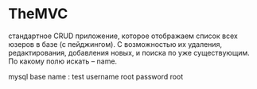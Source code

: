 # TheMVC
стандартное CRUD приложение, которое отображаем список всех юзеров в базе (с пейджингом).
С возможностью их удаления, редактирования, добавления новых, и поиска по уже существующим.
По какому полю искать – name. 

mysql base name : test
username root
password root
